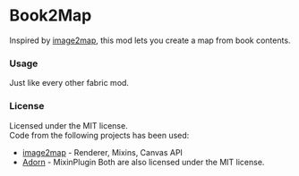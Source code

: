 # Book2Map
Inspired by [image2map](https://github.com/PatBox/image2map), this mod lets you create a map from book contents.

### Usage
Just like every other fabric mod.  

### License
Licensed under the MIT license.  
Code from the following projects has been used:
- [image2map](https://github.com/PatBox/image2map) - Renderer, Mixins, Canvas API
- [Adorn](https://github.com/Juuxel/Adorn/) - MixinPlugin
Both are also licensed under the MIT license.